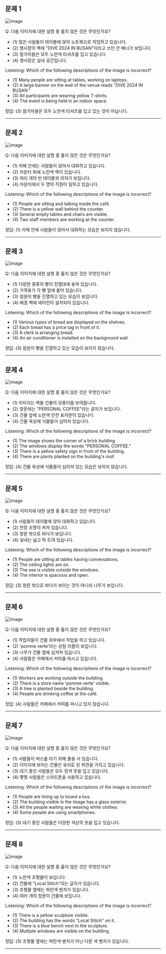 ## 문제 1

![image](busan_dive.jpg)

Q: 다음 이미지에 대한 설명 중 옳지 않은 것은 무엇인가요?
- (1) 많은 사람들이 테이블에 앉아 노트북으로 작업하고 있습니다.
- (2) 행사장의 벽에 "DIVE 2024 IN BUSAN"이라고 쓰인 큰 배너가 보입니다.
- (3) 참가자들은 모두 노란색 티셔츠를 입고 있습니다.
- (4) 행사장은 실내 공간입니다.

Listening: Which of the following descriptions of the image is incorrect?
- (1) Many people are sitting at tables, working on laptops.
- (2) A large banner on the wall of the venue reads "DIVE 2024 IN BUSAN."
- (3) All participants are wearing yellow T-shirts.
- (4) The event is being held in an indoor space.

정답: (3) 참가자들은 모두 노란색 티셔츠를 입고 있는 것이 아닙니다.

---------------------

## 문제 2

![image](local_stitch_terrarosa.jpg)

Q: 다음 이미지에 대한 설명 중 옳지 않은 것은 무엇인가요?
- (1) 카페 안에는 사람들이 앉아서 대화하고 있습니다.
- (2) 카운터 뒤에 노란색 벽이 있습니다.
- (3) 여러 개의 빈 테이블과 의자가 보입니다.
- (4) 카운터에서 두 명의 직원이 일하고 있습니다.

Listening: Which of the following descriptions of the image is incorrect?
- (1) People are sitting and talking inside the café.
- (2) There is a yellow wall behind the counter.
- (3) Several empty tables and chairs are visible.
- (4) Two staff members are working at the counter.

정답: (1) 카페 안에 사람들이 앉아서 대화하는 모습은 보이지 않습니다.

---------------------

## 문제 3

![image](mangwon_bakery.jpg)

Q: 다음 이미지에 대한 설명 중 옳지 않은 것은 무엇인가요?
- (1) 다양한 종류의 빵이 진열대에 놓여 있습니다.
- (2) 가격표가 각 빵 앞에 붙어 있습니다.
- (3) 점원이 빵을 진열하고 있는 모습이 보입니다.
- (4) 배경 벽에 에어컨이 설치되어 있습니다.

Listening: Which of the following descriptions of the image is incorrect?
- (1) Various types of bread are displayed on the shelves.
- (2) Each bread has a price tag in front of it.
- (3) A clerk is arranging bread.
- (4) An air conditioner is installed on the background wall.

정답: (3) 점원이 빵을 진열하고 있는 모습이 보이지 않습니다.

---------------------

## 문제 4

![image](mangwon.jpg)

Q: 다음 이미지에 대한 설명 중 옳지 않은 것은 무엇인가요?
- (1) 이미지는 벽돌 건물의 모퉁이를 보여줍니다.
- (2) 창문에는 "PERSONAL COFFEE"라는 글자가 보입니다.
- (3) 건물 앞에 노란색 안전 표지판이 있습니다.
- (4) 건물 옥상에 식물들이 심어져 있습니다.

Listening: Which of the following descriptions of the image is incorrect?
- (1) The image shows the corner of a brick building.
- (2) The windows display the words "PERSONAL COFFEE."
- (3) There is a yellow safety sign in front of the building.
- (4) There are plants planted on the building's roof.

정답: (4) 건물 옥상에 식물들이 심어져 있는 모습은 보이지 않습니다.

---------------------

## 문제 5

![image](seolleung_terrarosa.jpg)

Q: 다음 이미지에 대한 설명 중 옳지 않은 것은 무엇인가요?
- (1) 사람들이 테이블에 앉아 대화하고 있습니다.
- (2) 천장 조명이 켜져 있습니다.
- (3) 창문 밖으로 바다가 보입니다.
- (4) 실내는 넓고 탁 트여 있습니다.

Listening: Which of the following descriptions of the image is incorrect?
- (1) People are sitting at tables having conversations.
- (2) The ceiling lights are on.
- (3) The sea is visible outside the windows.
- (4) The interior is spacious and open.

정답: (3) 창문 밖으로 바다가 보이는 것이 아니라 나무가 보입니다.

---------------------

## 문제 6

![image](sangam_interior.jpg)

Q: 다음 이미지에 대한 설명 중 옳지 않은 것은 무엇인가요?
- (1) 작업자들이 건물 외부에서 작업을 하고 있습니다.
- (2) 'pomme verte'라는 상점 이름이 보입니다.
- (3) 나무가 건물 옆에 심겨져 있습니다.
- (4) 사람들은 카페에서 커피를 마시고 있습니다.

Listening: Which of the following descriptions of the image is incorrect?
- (1) Workers are working outside the building.
- (2) There is a store name 'pomme verte' visible.
- (3) A tree is planted beside the building.
- (4) People are drinking coffee at the café.

정답: (4) 사람들은 카페에서 커피를 마시고 있지 않습니다.

---------------------

## 문제 7

![image](stanford_coffee.jpg)

Q: 다음 이미지에 대한 설명 중 옳지 않은 것은 무엇인가요?
- (1) 사람들이 버스를 타기 위해 줄을 서 있습니다.
- (2) 이미지에 보이는 건물은 유리로 된 외관을 가지고 있습니다.
- (3) 대기 중인 사람들은 모두 흰색 옷을 입고 있습니다.
- (4) 몇몇 사람들은 스마트폰을 사용하고 있습니다.

Listening: Which of the following descriptions of the image is incorrect?
- (1) People are lining up to board a bus.
- (2) The building visible in the image has a glass exterior.
- (3) All the people waiting are wearing white clothes.
- (4) Some people are using smartphones.

정답: (3) 대기 중인 사람들은 다양한 색상의 옷을 입고 있습니다.

---------------------

## 문제 8

![image](local_stitch.jpg)

Q: 다음 이미지에 대한 설명 중 옳지 않은 것은 무엇인가요?
- (1) 노란색 조형물이 보입니다.
- (2) 건물에 "Local Stitch"라는 글자가 있습니다.
- (3) 조형물 옆에는 파란색 벤치가 있습니다.
- (4) 여러 개의 창문이 건물에 보입니다.

Listening: Which of the following descriptions of the image is incorrect?
- (1) There is a yellow sculpture visible.
- (2) The building has the words "Local Stitch" on it.
- (3) There is a blue bench next to the sculpture.
- (4) Multiple windows are visible on the building.

정답: (3) 조형물 옆에는 파란색 벤치가 아닌 다른 색 벤치가 있습니다.

---------------------


